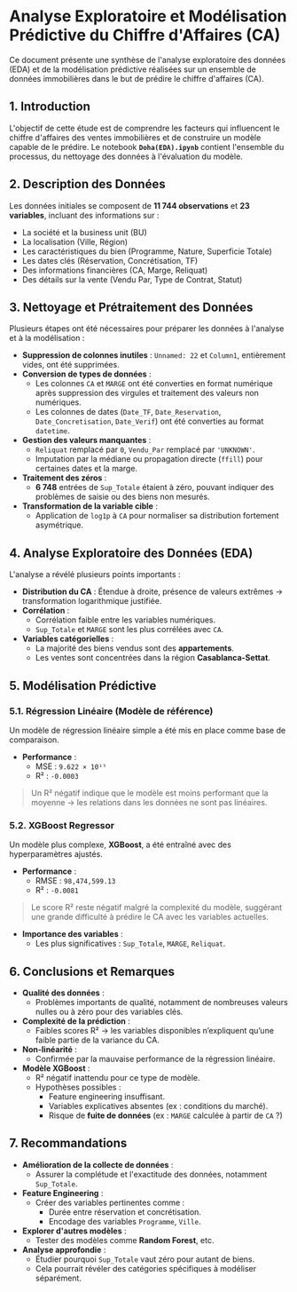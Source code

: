 # Analyse Exploratoire et Modélisation Prédictive du Chiffre d'Affaires (CA)

Ce document présente une synthèse de l'analyse exploratoire des données (EDA) et de la modélisation prédictive réalisées sur un ensemble de données immobilières dans le but de prédire le chiffre d'affaires (CA).

## 1. Introduction

L'objectif de cette étude est de comprendre les facteurs qui influencent le chiffre d'affaires des ventes immobilières et de construire un modèle capable de le prédire. Le notebook **`Doha(EDA).ipynb`** contient l'ensemble du processus, du nettoyage des données à l'évaluation du modèle.

## 2. Description des Données

Les données initiales se composent de **11 744 observations** et **23 variables**, incluant des informations sur :

- La société et la business unit (BU)
- La localisation (Ville, Région)
- Les caractéristiques du bien (Programme, Nature, Superficie Totale)
- Les dates clés (Réservation, Concrétisation, TF)
- Des informations financières (CA, Marge, Reliquat)
- Des détails sur la vente (Vendu Par, Type de Contrat, Statut)

## 3. Nettoyage et Prétraitement des Données

Plusieurs étapes ont été nécessaires pour préparer les données à l'analyse et à la modélisation :

- **Suppression de colonnes inutiles** : `Unnamed: 22` et `Column1`, entièrement vides, ont été supprimées.
- **Conversion de types de données** :
  - Les colonnes `CA` et `MARGE` ont été converties en format numérique après suppression des virgules et traitement des valeurs non numériques.
  - Les colonnes de dates (`Date_TF`, `Date_Reservation`, `Date_Concretisation`, `Date_Verif`) ont été converties au format `datetime`.
- **Gestion des valeurs manquantes** :
  - `Reliquat` remplacé par `0`, `Vendu_Par` remplacé par `'UNKNOWN'`.
  - Imputation par la médiane ou propagation directe (`ffill`) pour certaines dates et la marge.
- **Traitement des zéros** :
  - **6 748** entrées de `Sup_Totale` étaient à zéro, pouvant indiquer des problèmes de saisie ou des biens non mesurés.
- **Transformation de la variable cible** :
  - Application de `log1p` à `CA` pour normaliser sa distribution fortement asymétrique.

## 4. Analyse Exploratoire des Données (EDA)

L'analyse a révélé plusieurs points importants :

- **Distribution du CA** : Étendue à droite, présence de valeurs extrêmes → transformation logarithmique justifiée.
- **Corrélation** :
  - Corrélation faible entre les variables numériques.
  - `Sup_Totale` et `MARGE` sont les plus corrélées avec `CA`.
- **Variables catégorielles** :
  - La majorité des biens vendus sont des **appartements**.
  - Les ventes sont concentrées dans la région **Casablanca-Settat**.

## 5. Modélisation Prédictive

### 5.1. Régression Linéaire (Modèle de référence)

Un modèle de régression linéaire simple a été mis en place comme base de comparaison.

- **Performance** :
  - MSE : `9.622 × 10¹⁵`
  - R² : `-0.0003`

> Un R² négatif indique que le modèle est moins performant que la moyenne → les relations dans les données ne sont pas linéaires.

### 5.2. XGBoost Regressor

Un modèle plus complexe, **XGBoost**, a été entraîné avec des hyperparamètres ajustés.

- **Performance** :
  - RMSE : `98,474,599.13`
  - R² : `-0.0081`

> Le score R² reste négatif malgré la complexité du modèle, suggérant une grande difficulté à prédire le CA avec les variables actuelles.

- **Importance des variables** :
  - Les plus significatives : `Sup_Totale`, `MARGE`, `Reliquat`.

## 6. Conclusions et Remarques

- **Qualité des données** :
  - Problèmes importants de qualité, notamment de nombreuses valeurs nulles ou à zéro pour des variables clés.
- **Complexité de la prédiction** :
  - Faibles scores R² → les variables disponibles n’expliquent qu’une faible partie de la variance du CA.
- **Non-linéarité** :
  - Confirmée par la mauvaise performance de la régression linéaire.
- **Modèle XGBoost** :
  - R² négatif inattendu pour ce type de modèle.
  - Hypothèses possibles :
    - Feature engineering insuffisant.
    - Variables explicatives absentes (ex : conditions du marché).
    - Risque de **fuite de données** (ex : `MARGE` calculée à partir de `CA` ?)

## 7. Recommandations

- **Amélioration de la collecte de données** :
  - Assurer la complétude et l'exactitude des données, notamment `Sup_Totale`.
- **Feature Engineering** :
  - Créer des variables pertinentes comme :
    - Durée entre réservation et concrétisation.
    - Encodage des variables `Programme`, `Ville`.
- **Explorer d'autres modèles** :
  - Tester des modèles comme **Random Forest**, etc.
- **Analyse approfondie** :
  - Étudier pourquoi `Sup_Totale` vaut zéro pour autant de biens.
  - Cela pourrait révéler des catégories spécifiques à modéliser séparément.
